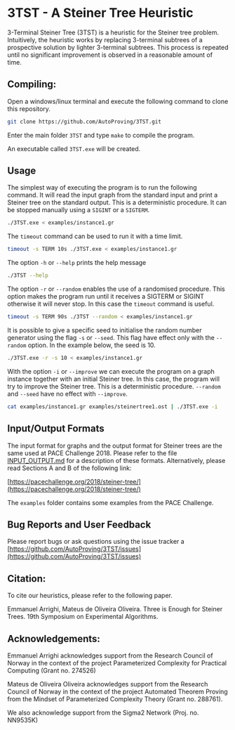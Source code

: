 # 3TST - A Steiner Tree Heuristic

3-Terminal Steiner Tree (3TST) is a heuristic for the Steiner tree problem. Intuitively, the heuristic works
by replacing 3-terminal subtrees of a prospective solution by lighter 3-terminal subtrees. This process
is repeated until no significant improvement is observed in a reasonable amount of time. 

## Compiling: 

Open a windows/linux terminal and execute the following command 
to clone this repository. 

```sh
git clone https://github.com/AutoProving/3TST.git
```
Enter the main folder `3TST` and type `make` to compile the program. 

An executable called `3TST.exe` will be created. 

## Usage

The simplest way of executing the program is to run the following command.
It will read the input graph from the standard input and print a Steiner tree
on the standard output. This is a deterministic procedure. It can be stopped
manually using a `SIGINT` or a `SIGTERM`.

```sh
./3TST.exe < examples/instance1.gr
```

The `timeout` command can be used to run it with a time limit.

```sh
timeout -s TERM 10s ./3TST.exe < examples/instance1.gr
```

The option `-h` or `--help` prints the help message

```sh
./3TST --help
```

The option `-r` or `--random` enables the use of a randomised procedure. This option makes
the program run until it receives a SIGTERM or SIGINT otherwise it will never stop.
In this case the `timeout` command is useful.

```sh
timeout -s TERM 90s ./3TST --random < examples/instance1.gr
```

It is possible to give a specific seed to initialise the random number generator using
the flag `-s` or `--seed`. This flag have effect only with the `--random` option.
In the example below, the seed is 10.

```sh
./3TST.exe -r -s 10 < examples/instance1.gr
```

With the option `-i` or `--improve` we can execute the program on a graph instance
together with an initial Steiner tree. In this case, the program will try to improve
the Steiner tree. This is a deterministic procedure. `--random` and
`--seed` have no effect with `--improve`.

```sh
cat examples/instance1.gr examples/steinertree1.ost | ./3TST.exe -i
```


## Input/Output Formats

The input format for graphs and the output format for Steiner trees are the
same used at PACE Challenge 2018. Please refer to the file [INPUT_OUTPUT.md](INPUT_OUTPUT.md)
for a description of these formats. Alternatively, please read Sections
A and B of the following link:

[https://pacechallenge.org/2018/steiner-tree/](https://pacechallenge.org/2018/steiner-tree/)

The `examples` folder contains some examples from the PACE Challenge.

## Bug Reports and User Feedback

Please report bugs or ask questions using the issue tracker a [https://github.com/AutoProving/3TST/issues](https://github.com/AutoProving/3TST/issues)

## Citation: 

To cite our heuristics, please refer to the following paper.

Emmanuel Arrighi, Mateus de Oliveira Oliveira. Three is Enough for Steiner Trees. 
19th Symposium on Experimental Algorithms.

## Acknowledgements: 

Emmanuel Arrighi acknowledges support from the Research Council of Norway in the
context of the project Parameterized Complexity for Practical Computing (Grant no. 274526)

Mateus de Oliveira Oliveira acknowledges support from the Research Council of 
Norway in the context of the project Automated Theorem Proving from the Mindset of 
Parameterized Complexity Theory (Grant no. 288761). 

We also acknowledge support from the Sigma2 Network (Proj. no. NN9535K)
